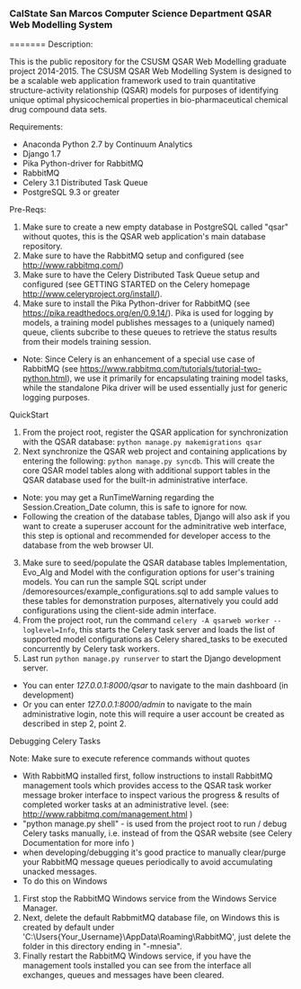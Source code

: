 ### CalState San Marcos Computer Science Department QSAR Web Modelling System
=======
Description:

This is the public repository for the CSUSM QSAR Web Modelling graduate project 2014-2015.  The CSUSM QSAR Web Modelling System is designed to be a scalable web application framework used to train quantitative structure-activity relationship (QSAR) models for purposes of identifying unique optimal physicochemical properties in bio-pharmaceutical chemical drug compound data sets.

Requirements:
* Anaconda Python 2.7 by Continuum Analytics
* Django 1.7
* Pika Python-driver for RabbitMQ
* RabbitMQ 
* Celery 3.1 Distributed Task Queue
* PostgreSQL 9.3 or greater

Pre-Reqs:

1. Make sure to create a new empty database in PostgreSQL called "qsar" without quotes, this is the QSAR web application's main database repository.
2. Make sure to have the RabbitMQ setup and configured (see http://www.rabbitmq.com/)
3. Make sure to have the Celery Distributed Task Queue setup and configured (see GETTING STARTED on the Celery homepage http://www.celeryproject.org/install/).
4. Make sure to install the Pika Python-driver for RabbitMQ (see https://pika.readthedocs.org/en/0.9.14/).  Pika is used for logging by models, a training model publishes messages to a (uniquely named) queue, clients subcribe to these queues to retrieve the status results from their models training session.  
 * Note: Since Celery is an enhancement of a special use case of RabbitMQ (see https://www.rabbitmq.com/tutorials/tutorial-two-python.html), we use it primarily for encapsulating training model tasks, while the standalone Pika driver will be used essentially just for generic logging purposes.

QuickStart

1. From the project root, register the QSAR application for synchronization with the QSAR database: ```python manage.py makemigrations qsar```
2. Next synchronize the QSAR web project and containing applications by entering the following: ```python manage.py syncdb```.  This will create the core QSAR model tables along with additional support tables in the QSAR database used for the built-in administrative interface.
  * Note: you may get a RunTimeWarning regarding the  Session.Creation_Date column, this is safe to ignore for now.
  * Following the creation of the database tables, Django will also ask if you want to create a superuser account for the adminitrative web interface, this step is optional and recommended for developer access to the database from the web browser UI.
3. Make sure to seed/populate the QSAR database tables Implementation, Evo_Alg and Model with the configuration options for user's training models.  You can run the sample SQL script under /demoresources/example_configurations.sql to add sample values to these tables for demonstration purposes, alternatively you could add configurations using the client-side admin interface. 
4. From the project root, run the command ```celery -A qsarweb worker --loglevel=Info```, this starts the Celery task server and loads the list of supported model configurations as Celery shared_tasks to be executed concurrently by Celery task workers.
5. Last run ```python manage.py runserver``` to start the Django development server.
  *  You can enter *127.0.0.1:8000/qsar* to navigate to the main dashboard (in development)
  *  Or you can enter *127.0.0.1:8000/admin* to navigate to the main administrative login, note this will require a user account be created as described in step 2, point 2.

Debugging Celery Tasks

Note: Make sure to execute reference commands without quotes 
* With RabbitMQ installed first, follow instructions to install RabbitMQ management tools
    which provides access to the QSAR task worker message broker interface to inspect various
    the progress & results of completed worker tasks at an administrative level.
    (see: http://www.rabbitmq.com/management.html )
* "python manage.py shell" - is used from the project root to run / debug Celery tasks manually, i.e. instead of from the QSAR website (see Celery Documentation for more info )
 * when developing/debugging it's good practice to manually clear/purge your RabbitMQ message queues periodically to avoid accumulating unacked messages.
* To do this on Windows
 1. First stop the RabbitMQ Windows service from the Windows Service Manager.
 2. Next, delete the default RabbmitMQ database file, on Windows this is created by default under 'C:\Users\{Your_Username}\AppData\Roaming\RabbitMQ\', just delete the folder in this directory ending in "-mnesia".  
 3. Finally restart the RabbitMQ Windows service, if you have the management tools installed you can see from the interface all exchanges, queues and messages have been cleared.
